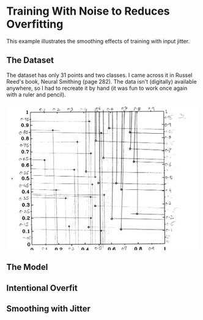 # Training With Noise to Reduces Overfitting

This example illustrates the smoothing effects of training with input jitter.

## The Dataset

The dataset has only 31 points and two classes. I came across it in Russel Reed's book, Neural Smithing (page 282). The data isn't (digitally) available anywhere, so I had to recreate it by hand (it was fun to work once again with a ruler and pencil). 

<img src="hand-derived-point.png-1.png" alt="drawing" style="width:500px;"/>

## The Model

## Intentional Overfit

## Smoothing with Jitter
